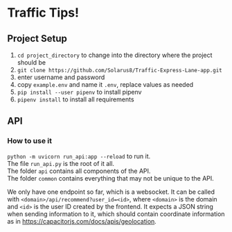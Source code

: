 # Traffic Tips!
## Project Setup
1. `cd project_directory` to change into the directory where the project should be
2. `git clone https://github.com/Solarus8/Traffic-Express-Lane-app.git`
3. enter username and password
4. copy `example.env` and name it `.env`, replace values as needed
5. `pip install --user pipenv` to install pipenv
6. `pipenv install` to install all requirements

## API
### How to use it
`python -m uvicorn run_api:app --reload` to run it.<br>
The file `run_api.py` is the root of it all.<br>
The folder `api` contains all components of the API.<br>
The folder `common` contains everything that may not be unique to the API.<br>

We only have one endpoint so far, which is a websocket.
It can be called with `<domain>/api/recommend?user_id=<id>`, where `<domain>` is the domain and `<id>`
is the user ID created by the frontend.
It expects a JSON string when sending information to it, which should contain coordinate information
as in https://capacitorjs.com/docs/apis/geolocation.
